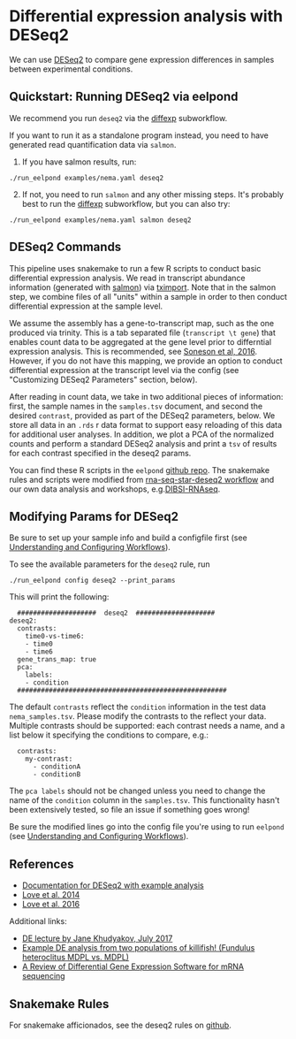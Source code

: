 # Differential expression analysis with DESeq2

We can use [DESeq2](https://bioconductor.org/packages/release/bioc/html/DESeq2.html) to compare gene expression differences in samples between experimental conditions.

## Quickstart: Running DESeq2 via eelpond

We recommend you run `deseq2` via the [diffexp](diffexp.md) subworkflow.

If you want to run it as a standalone program instead, you need to have generated read quantification data via `salmon`.

   1) If you have salmon results, run:
   
   ```
   ./run_eelpond examples/nema.yaml deseq2
   ```

   2) If not, you need to run `salmon` and any other missing steps. It's probably best to run the [diffexp](diffexp.md) subworkflow, but you can also try: 

   ```
   ./run_eelpond examples/nema.yaml salmon deseq2
   ```

## DESeq2 Commands

This pipeline uses snakemake to run a few R scripts to conduct basic differential expression analysis. We read in transcript abundance information (generated with [salmon](salmon.md)) via [tximport](https://bioconductor.org/packages/devel/bioc/vignettes/tximport/inst/doc/tximport.html). Note that in the salmon step, we combine files of all "units" within a sample in order to then conduct differential expression at the sample level. 

We assume the assembly has a gene-to-transcript map, such as the one produced via trinity. This is a tab separated file (`transcript \t gene`) that enables count data to be aggregated at the gene level prior to differntial expression analysis. This is recommended, see [Soneson et al, 2016](https://f1000research.com/articles/4-1521/v2). However, if you do not have this mapping, we provide an option to conduct differential expression at the transcript level via the config (see "Customizing DESeq2 Parameters" section, below).

After reading in count data, we take in two additional pieces of information: first, the sample names in the `samples.tsv` document, and second the desired `contrast`, provided as part of the DESeq2 parameters, below. We store all data in an `.rds` r data format to support easy reloading of this data for additional user analyses. In addition, we plot a PCA of the normalized counts and perform a standard DESeq2 analysis and print a `tsv` of results for each contrast specified in
the deseq2 params.

You can find these R scripts in the `eelpond` [github repo](https://github.com/dib-lab/eelpond/tree/master/rules/deseq2). The snakemake rules and scripts were modified from [rna-seq-star-deseq2 workflow](https://github.com/snakemake-workflows/rna-seq-star-deseq2) and our own data analysis and workshops, e.g.[DIBSI-RNAseq](https://dibsi-rnaseq.readthedocs.io/en/latest/DE.html). 

## Modifying Params for DESeq2

Be sure to set up your sample info and build a configfile first (see [Understanding and Configuring Workflows](configure.md)).

To see the available parameters for the `deseq2` rule, run
```
./run_eelpond config deseq2 --print_params
```
This will print the following:
```
  ####################  deseq2  ####################
deseq2:
  contrasts:
    time0-vs-time6:
    - time0
    - time6
  gene_trans_map: true
  pca:
    labels:
    - condition
  #####################################################
```
The default `contrasts` reflect the `condition` information in the test data `nema_samples.tsv`. Please modify the contrasts to the reflect your data. Multiple contrasts should be supported: each contrast needs a name, and a list below it specifying the conditions to compare, e.g.:
```
  contrasts:
    my-contrast:
      - conditionA
      - conditionB
```
The `pca labels` should not be changed unless you need to change the name of the `condition` column in the `samples.tsv`. This functionality hasn't been extensively tested, so file an issue if something goes wrong!

Be sure the modified lines go into the config file you're using to run `eelpond` (see [Understanding and Configuring Workflows](configure.md)).


## References

  * [Documentation for DESeq2 with example analysis](https://bioconductor.org/packages/release/bioc/vignettes/DESeq2/inst/doc/DESeq2.html)
  * [Love et al. 2014](https://genomebiology.biomedcentral.com/articles/10.1186/s13059-014-0550-8)
  * [Love et al. 2016](https://www.nature.com/nbt/journal/v34/n12/full/nbt.3682.html)

Additional links:

  * [DE lecture by Jane Khudyakov, July 2017](https://github.com/Open-Data-Science-at-SIO/RNAseq-workshop-2017/blob/master/_static/Jane_differential_expression.pdf)
  * [Example DE analysis from two populations of killifish! (Fundulus heteroclitus MDPL vs. MDPL)](http://htmlpreview.github.io/?https://github.com/ljcohen/Fhet_MDPL_MDPP_salinity_DE/blob/master/Fhet_MDPL_v_MDPP_interactiononly_FW_BW.html)
  * [A Review of Differential Gene Expression Software for mRNA sequencing](https://github.com/ljcohen/ECE221_final_project/blob/master/Cohen_Li_ECE221_review-differential-gene.pdf)


## Snakemake Rules

For snakemake afficionados, see the deseq2 rules on [github](https://github.com/dib-lab/eelpond/blob/master/rules/deseq2/deseq2.rule).



